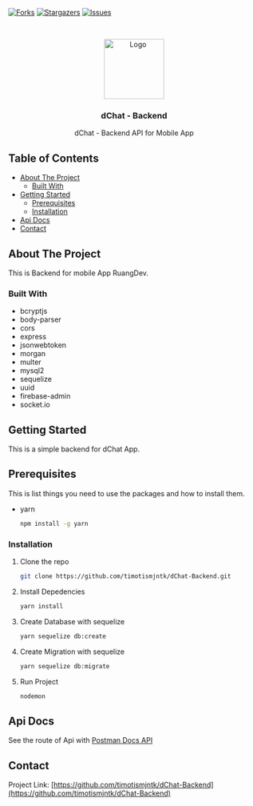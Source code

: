 [![Forks][forks-shield]][forks-url]
[![Stargazers][stars-shield]][stars-url]
[![Issues][issues-shield]][issues-url]


<br />
<p align="center">
  <a href="https://github.com/timotismjntk/dChat-Backend">
    <img src="https://raw.githubusercontent.com/timotismjntk/dChat/master/android/app/src/main/res/mipmap-xxxhdpi/ic_launcher_round.png" alt="Logo" width="120" height="120">
  </a>

  <h3 align="center">dChat - Backend</h3>

  <p align="center">
    dChat - Backend API for Mobile App
    <br />
</p>



<!-- TABLE OF CONTENTS -->
<h2>Table of Contents</h2>
<ul>
  <li>
    <a href="#about-the-project">About The Project</a>
    <ul>
      <li><a href="#built-with">Built With</a></li>
    </ul>
  </li>
  <li>
    <a href="#getting-started">Getting Started</a>
    <ul>
      <li><a href="#prerequisites">Prerequisites</a></li>
      <li><a href="#installation">Installation</a></li>
    </ul>
  </li>
  <li><a href="#api-docs">Api Docs</a></li>
  <li><a href="#contact">Contact</a></li>
</ul>


<!-- ABOUT THE PROJECT -->
## About The Project

This is Backend for mobile App RuangDev.

### Built With

* bcryptjs
* body-parser
* cors
* express
* jsonwebtoken
* morgan
* multer
* mysql2
* sequelize
* uuid
* firebase-admin
* socket.io


<!-- GETTING STARTED -->
## Getting Started

This is a simple backend for dChat App.

## Prerequisites

This is list things you need to use the packages and how to install them.
* yarn
  ```sh
  npm install -g yarn
  ```

### Installation

1. Clone the repo
   ```sh
   git clone https://github.com/timotismjntk/dChat-Backend.git
   ```
2. Install Depedencies
   ```sh
   yarn install
   ```
3. Create Database with sequelize
   ```sh
   yarn sequelize db:create
   ```
4. Create Migration with sequelize
   ```sh
   yarn sequelize db:migrate
   ```
5. Run Project
   ```sh
   nodemon
   ```
<!-- API -->
## Api Docs
See the route of Api with [Postman Docs API](https://www.getpostman.com/collections/457f257aa001ae590c68)

<!-- CONTACT -->
## Contact
Project Link: [https://github.com/timotismjntk/dChat-Backend](https://github.com/timotismjntk/dChat-Backend)


<!-- MARKDOWN LINKS & IMAGES -->
<!-- https://www.markdownguide.org/basic-syntax/#reference-style-links -->
[forks-shield]: https://img.shields.io/github/forks/timotismjntk/dChat-Backend
[forks-url]: https://github.com/timotismjntk/dChat-Backend/network/members
[stars-shield]: https://img.shields.io/github/stars/timotismjntk/dChat-Backend
[stars-url]: https://github.com/timotismjntk/dChat-Backend/stargazers
[issues-shield]: https://img.shields.io/github/issues/timotismjntk/dChat-Backend
[issues-url]: https://github.com/timotismjntk/dChat-Backend/issues

